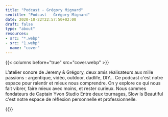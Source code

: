```yaml
---
title: "Podcast - Grégory Mignard"
seotitle: "Podcast - Grégory Mignard"
date: 2020-10-22T22:57:50+02:00
draft: false
type: "about"
resources:
- src: "*.webp"
- src: "1.webp"
  name: "cover"
---
```


{{< columns before="true" src="cover.webp" >}}
<p>L’atelier sonore de Jeremy & Grégory, deux amis réalisateurs aux mille passions : argentique, vidéo,
outdoor, dadlife, DIY… Ce podcast c'est notre espace pour ralentir et mieux nous comprendre. On y
explore ce qui nous fait vibrer, faire mieux avec moins, et rester curieux.
Nous sommes fondateurs de Captain Yvon Studio Entre deux tournages, Slow Is Beautiful c'est
notre espace de réflexion personnelle et professionnelle.</p>{{</columns>}}

